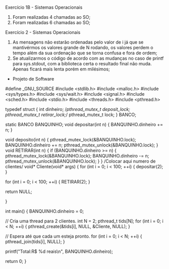 Exercício 1B - Sistemas Operacionais

1) Foram realizadas 4 chamadas ao SO;
2) Foram realizadas 6 chamadas ao SO;

Exercício 2 - Sistemas Operacionais

1) As mensagens não estarão ordenadas pelo valor de i já que se mantivérmos os valores grande de N rodando, os valores perdem o tempo além da sua ordenação que se torna confusa e fora de ordem;
2) Se atualizarmos o código de acordo com as mudanças no caso de printf para sys.stdout, com a 
biblioteca certa o resultado final não muda. Apenas ficará mais lenta porém em milésimos;


- Projeto de Software

#define _GNU_SOURCE
#include <stdlib.h>
#include <malloc.h>
#include <sys/types.h>
#include <sys/wait.h>
#include <signal.h>
#include <sched.h>
#include <stdio.h>
#include <threads.h>
#include <pthread.h>

typedef struct {
  int dinheiro;
  /*pthread_mutex_t deposit_lock;
  pthread_mutex_t retirar_lock;*/
  pthread_mutex_t lock;
} BANCO;

static BANCO BANQUINHO;
void depositar(int n) {
  BANQUINHO.dinheiro += n;
}

void deposito(int n) {
  pthread_mutex_lock(&BANQUINHO.lock);
  BANQUINHO.dinheiro += n;
  pthread_mutex_unlock(&BANQUINHO.lock);
}
void RETIRAR(int n) {
  if (BANQUINHO.dinheiro >= n) {
    pthread_mutex_lock(&BANQUINHO.lock);
    BANQUINHO.dinheiro -= n;
    pthread_mutex_unlock(&BANQUINHO.lock);
  }
}
/Colocar aqui numero de clientes/
void* Cliente(void* args) {
  for (int i = 0; i < 100; ++i) {
    depositar(2);
  }

  for (int i = 0; i < 100; ++i) {
    RETIRAR(2);
  }

  return NULL;

}



int main() {
  BANQUINHO.dinheiro = 0;

 // Cria uma thread para 2 clientes.
  int N = 2;
  pthread_t tids[N];
  for (int i = 0; i < N; ++i) {
    pthread_create(&tids[i], NULL, &Cliente, NULL);
  }

  // Espera até que cada um esteja pronto.
  for (int i = 0; i < N; ++i) {
    pthread_join(tids[i], NULL);
  }

  printf("Total:R$ %d reais\n", BANQUINHO.dinheiro);

  return 0;
}
